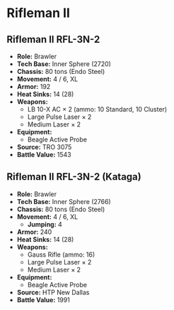 # Rifleman II
## Rifleman II RFL-3N-2
- **Role:** Brawler
- **Tech Base:** Inner Sphere (2720)
- **Chassis:** 80 tons (Endo Steel)
- **Movement:** 4 / 6, XL
- **Armor:** 192
- **Heat Sinks:** 14 (28)
- **Weapons:**
  - LB 10-X AC × 2 (ammo: 10 Standard, 10 Cluster)
  - Large Pulse Laser × 2
  - Medium Laser × 2
- **Equipment:**
  - Beagle Active Probe
- **Source:** TRO 3075
- **Battle Value:** 1543

## Rifleman II RFL-3N-2 (Kataga)
- **Role:** Brawler
- **Tech Base:** Inner Sphere (2766)
- **Chassis:** 80 tons (Endo Steel)
- **Movement:** 4 / 6, XL
  - **Jumping:** 4
- **Armor:** 240
- **Heat Sinks:** 14 (28)
- **Weapons:**
  - Gauss Rifle (ammo: 16)
  - Large Pulse Laser × 2
  - Medium Laser × 2
- **Equipment:**
  - Beagle Active Probe
- **Source:** HTP New Dallas
- **Battle Value:** 1991

